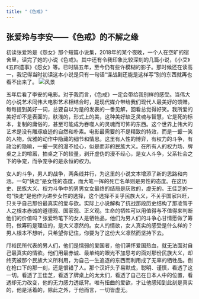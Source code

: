 ```yaml
---
title: "《色戒》"
---
```

## 张爱玲与李安——《色戒》的不解之缘
初读张爱玲是《怨女》那个短篇小说集，2018年的某个夜晚，一个人在空旷的宿舍里，读完了她的小说《色戒》。其中还有令我印象比较深刻的几篇小说，《小艾》《五四遗事》《怨女》等。已时隔五年，至今仍有些许模糊的影子。那时候还在读高一，我记得当时初读这本小说是只有一句话“谍战剧还能是这样写”别的东西就再也看不出来了。
![风景](/images/张爱玲.jpg)

五年后看了李安的电影。对于我而言，《色戒》一定会带给我别样的感受。当伟大的小说艺术同伟大电影艺术相结合时，是现代媒介带给我们现代人最美好的馈赠。每每提到美好一词，总要自以为是的发表的一番见解，回看总觉得好笑。我所爱的美好却不是表面的，肤浅的，形式上的美，这种美好缺乏灵魂与智慧，它是死的标本，复制的庸俗的，甚至可能成为吞噬人的灵魂而可怖的东西。这个世界上伟大的艺术是没有雕琢痕迹的自然和朴素。电影最需要的不是精致的特效，而是一颦一笑的人物，优雅的动作中隐藏的细节和情思。这里有人性的博弈，有权力的斗争，有政治的隐喻，一颦一笑的漫不经心，似是而非的民族大义。在所有人的权力场，牌桌之上的喧嚣，拍桌之下的较量，剥开虚伪的漫不经心，是女人斗争，父系社会之下的争宠，而争宠争的是永恒的权力。

女人的斗争，男人的战争，两条线并行，为这里的小说文本增添了新的思路和内涵。一句“快走”是女性的态度，而大笔一挥的死亡名单则是男性的态度。在这历史、民族大义、权力斗争中的男男女女最终的结局是灰败的，虚无的。王佳芝的一句“快走”是他作为进步女性的选择，这个选择不关乎民族大义，不关乎国家兴旺，只关乎自己那份最真实的爱与欲。实际上小说解构了抗战那段历史结构了那凌驾于人之根本赤诚的道德观、国家观、正义观。生命的牺牲可以用值得与不值得来判断他们的价值吗？张爱玲笔下的女人是牺牲品，他们为男人们的斗争心甘情愿做了筹码，做筹码是理应的，是大义凛然的。女人的情欲，女人真实的感受是什么样的？男人根本不想听，只希望你记住，你要为了这份大义凛然而坚持下去。

邝裕民所代表的男人们，他们是懦弱的爱国者，他们满怀爱国热血，就无法面对自己最真实的情欲。他们用最赤诚、最单纯的眼光不加思考的面对那份民族大义，却终究被那个民族大义所利用，为自己一生追逐的东西而利用成了无辜的牺牲品。倒在枪口下的那一刻，还是恨错了人。那个汉奸头子易默成，聪明、谨慎，看透了这一切。看透了王佳芝，看透了牌桌上的太太们，看透了自己在日本人中的位置，看透却无力改变，他的无力感力透纸背。唯有扭曲的爱欲，才让他感知到此刻是真实的，他是活着的，除此之外，于他而言，一切皆虚无。